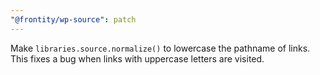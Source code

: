 ```yaml
---
"@frontity/wp-source": patch
---
```


Make `libraries.source.normalize()` to lowercase the pathname of links. This fixes a bug when links with uppercase letters are visited.
